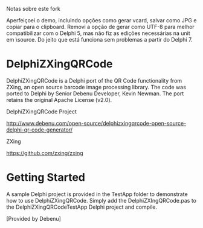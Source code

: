 Notas sobre este fork

Aperfeiçoei o demo, incluindo opções como gerar vcard, salvar como JPG e copiar para o clipboard.
Removi a opção de gerar como UTF-8 para melhor compatibilizar com o Delphi 5, mas não fiz as edições necessárias na unit em \source. Do jeito que está funciona sem problemas a partir do Delphi 7. 


DelphiZXingQRCode
=================

DelphiZXingQRCode is a Delphi port of the QR Code functionality from ZXing, an open source 
barcode image processing library. The code was ported to Delphi by Senior Debenu Developer, 
Kevin Newman. The port retains the original Apache License (v2.0).

DelphiZXingQRCode Project

http://www.debenu.com/open-source/delphizxingqrcode-open-source-delphi-qr-code-generator/

ZXing

https://github.com/zxing/zxing

# Getting Started #

A sample Delphi project is provided in the TestApp folder to demonstrate how to use DelphiZXingQRCode. 
Simply add the DelphiZXIngQRCode.pas to the DelphiZXingQRCodeTestApp Delphi project and compile.

[Provided by Debenu]

